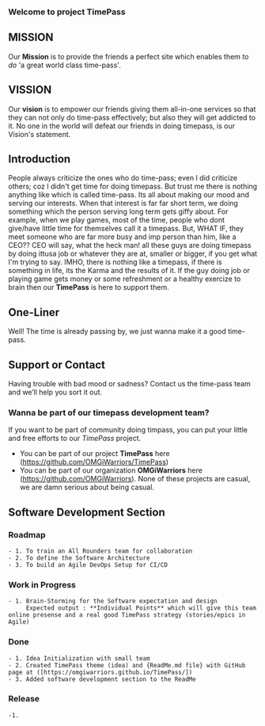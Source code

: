 ### Welcome to project TimePass

## MISSION

Our **Mission** is to provide the friends a perfect site which enables them *to do* 'a great world class time-pass'.

## VISSION

Our **vision** is to empower our friends giving them all-in-one services so that they can not only do time-pass effectively;
but also they will get addicted to it. No one in the world will defeat our friends in doing timepass, is our Vision's statement.

## Introduction

People always criticize the ones who do time-pass; even I did criticize others; coz I didn't get time for doing timepass.
But trust me there is nothing anything like which is called time-pass. Its all about making our mood and serving our interests.
When that interest is far far short term, we doing something which the person serving long term gets giffy about. For example, when we play games, most of the time, people who dont give/have little time for themselves call it a timepass. But, WHAT IF, they meet someone who are far more busy and imp person than him, like a CEO?? CEO will say, what the heck man! all these guys are doing timepass by doing ittusa job or whatever they are at, smaller or bigger, if you get what I'm trying to say. IMHO, there is nothing like a timepass, if there is something in life, its the Karma and the results of it. If the guy doing job or playing game gets money or some refreshment or a healthy exercize to brain then our **TimePass** is here to support them.

## One-Liner

Well! The time is already passing by, we just wanna make it a good time-pass.

## Support or Contact

Having trouble with bad mood or sadness? Contact us the time-pass team and we’ll help you sort it out.

### Wanna be part of our timepass development team?

If you want to be part of community doing timpass, you can put your little and free efforts to our _TimePass_ project.
 - You can be part of our project **TimePass** here (https://github.com/OMGiWarriors/TimePass)
 - You can be part of our organization **OMGiWarriors** here (https://github.com/OMGiWarriors).
None of these projects are casual, we are damn serious about being casual.

## Software Development Section

### Roadmap
   
    - 1. To train an All Rounders team for collaboration
    - 2. To define the Software Architecture
    - 3. To build an Agile DevOps Setup for CI/CD
    
### Work in Progress
    
    - 1. Brain-Storming for the Software expectation and design
         Expected output : **Individual Points** which will give this team online presense and a real good TimePass strategy (stories/epics in Agile)
    
### Done

    - 1. Idea Initialization with small team
    - 2. Created TimePass theme (idea) and {ReadMe.md file} with GitHub page at ([https://omgiwarriors.github.io/TimePass/])
    - 3. Added software development section to the ReadMe
    
### Release

    -1. 

